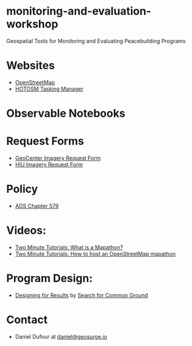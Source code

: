 # monitoring-and-evaluation-workshop
Geospatial Tools for Monitoring and Evaluating Peacebuilding Programs

# Websites
- [OpenStreetMap](https://openstreetmap.org)
- [HOTOSM Tasking Manager](https://tasks.hotosm.org)

# Observable Notebooks

# Request Forms
- [GeoCenter Imagery Request Form](https://geocenterusaid.org/remotesensing/request.html)
- [HIU Imagery Request Form](https://hiu.state.gov/imagery/request/)

# Policy
- [ADS Chapter 579](https://www.usaid.gov/ads/policy/500/579)

# Videos:
- [Two Minute Tutorials: What is a Mapathon?](https://youtu.be/pAcsCmvG2hs)
- [Two Minute Tutorials: How to host an OpenStreetMap mapathon](https://youtu.be/njxePdKn1pI)

# Program Design:
- [Designing for Results](https://www.sfcg.org/Documents/manualpart1.pdf) by [Search for Common Ground](https://www.sfcg.org/)

# Contact
- Daniel Dufour at daniel@geosurge.io
